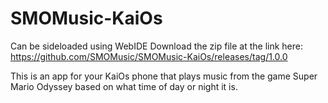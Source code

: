 # SMOMusic-KaiOs
Can be sideloaded using WebIDE
Download the zip file at the link here: https://github.com/SMOMusic/SMOMusic-KaiOs/releases/tag/1.0.0


This is an app for your KaiOs phone that plays music from the game Super Mario Odyssey based on what time of day or night it is.
